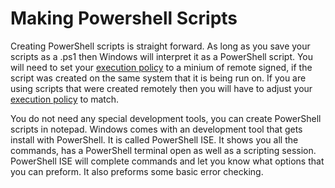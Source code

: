 # Making Powershell Scripts

Creating PowerShell scripts is straight forward. As long as you save your scripts as a .ps1 then Windows will interpret it as a PowerShell script. You will need to set your [execution policy](2._Execution-Policy.md) to a minium of remote signed, if the script was created on the same system that it is being run on. If you are using scripts that were created remotely then you will have to adjust your [execution policy](2._Execution-Policy.md) to match.  

You do not need any special development tools, you can create PowerShell scripts in notepad. Windows comes with an development tool that gets install with PowerShell. It is called PowerShell ISE. It shows you all the commands, has a PowerShell terminal open as well as a scripting session. PowerShell ISE will complete commands and let you know what options that you can preform. It also preforms some basic error checking.
